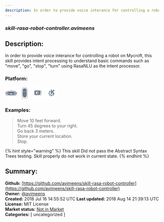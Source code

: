 ```yaml
---
description: In order to provide voice interance for controlling a robot on Mycroft, this skill provides intent p
---
```


### _skill-rasa-robot-controller.avimeens_  
## Description:  
In order to provide voice interance for controlling a robot on Mycroft, this skill provides intent processing to understand basic commands such as "move", "go", "stop", "turn" using RasaNLU as the intent processor.  
  
### Platform:  
 ![Mark I](../.gitbook/assets/mark-1-icon.png)  ![Mark II](../.gitbook/assets/mark-2-icon.png)  ![Picroft](../.gitbook/assets/picroft-icon.png)  ![plasmoid](../.gitbook/assets/kde.png)   
### Examples:  
> Move 10 feet forward.  
> Turn 45 degrees to your right.  
> Go back 3 meters.  
> Store your current location.  
> Stop.  
  
{% hint style="warning" %}
This skill Did not pass the Abstract Syntax Trees testing. Skill properly do not work in current state.
{% endhint %}
  
## Summary:  
**Github:** [https://github.com/avimeens/skill-rasa-robot-controller](https://github.com/avimeens/skill-rasa-robot-controller)  
**Owner:** [@avimeens](https://github.com/avimeens)  
**Created:** 2018 Jul 16 14:55:52 UTC  **Last updated:** 2018 Aug 14 21:39:13 UTC  
**License:** MIT License  
**Market status:** [Not in Market](https://market.mycroft.ai/skill/)  
**Categories:** [ uncategorized ]   
